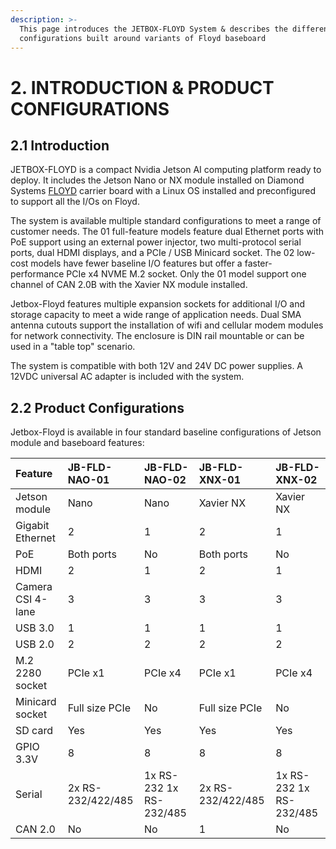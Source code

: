 ```yaml
---
description: >-
  This page introduces the JETBOX-FLOYD System & describes the different product
  configurations built around variants of Floyd baseboard
---
```


# 2. INTRODUCTION & PRODUCT CONFIGURATIONS

## 2.1 Introduction 

JETBOX-FLOYD is a compact Nvidia Jetson AI computing platform ready to deploy. It includes the Jetson Nano or NX module installed on Diamond Systems [FLOYD](http://www.diamondsystems.com/products/floyd) carrier board with a Linux OS installed and preconfigured to support all the I/Os on Floyd.

The system is available multiple standard configurations to meet a range of customer needs. The 01 full-feature models feature dual Ethernet ports with PoE support using an external power injector, two multi-protocol serial ports, dual HDMI displays, and a PCIe / USB Minicard socket. The 02 low-cost models have fewer baseline I/O features but offer a faster-performance PCIe x4 NVME M.2 socket. Only the 01 model support one channel of CAN 2.0B with the Xavier NX module installed.

Jetbox-Floyd features multiple expansion sockets for additional I/O and storage capacity to meet a wide range of application needs. Dual SMA antenna cutouts support the installation of wifi and cellular modem modules for network connectivity. The enclosure is DIN rail mountable or can be used in a "table top" scenario.

The system is compatible with both 12V and 24V DC power supplies. A 12VDC universal AC adapter is included with the system.

## 2.2 Product Configurations

Jetbox-Floyd is available in four standard baseline configurations of Jetson module and baseboard features:

| **Feature** | **JB-FLD-NAO-01** | **JB-FLD-NAO-02** | **JB-FLD-XNX-01** | **JB-FLD-XNX-02** |
| :--- | :--- | :--- | :--- | :--- |
| Jetson module | Nano | Nano | Xavier NX | Xavier NX |
| Gigabit Ethernet | 2 | 1 | 2 | 1 |
| PoE | Both ports | No | Both ports | No |
| HDMI | 2 | 1 | 2 | 1 |
| Camera CSI 4-lane | 3 | 3 | 3 | 3 |
| USB 3.0 | 1 | 1 | 1 | 1 |
| USB 2.0 | 2 | 2 | 2 | 2 |
| M.2 2280 socket | PCIe x1 | PCIe x4 | PCIe x1 | PCIe x4 |
| Minicard socket | Full size PCIe | No | Full size PCIe | No |
| SD card | Yes | Yes | Yes | Yes |
| GPIO 3.3V | 8 | 8 | 8 | 8 |
| Serial | 2x RS-232/422/485 | 1x RS-232  1x RS-232/485 | 2x RS-232/422/485 | 1x RS-232  1x RS-232/485 |
| CAN 2.0 | No | No | 1 | No |


